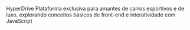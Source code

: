 HyperDrive
Plataforma exclusiva para amantes de carros esportivos e de luxo, explorando conceitos básicos de front-end e interatividade com JavaScript
